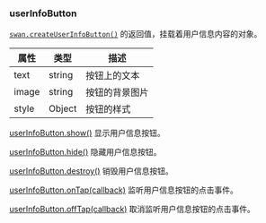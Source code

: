 ### userInfoButton

[`swan.createUserInfoButton()`](#swan-createUserInfoButton) 的返回值，挂载着用户信息内容的对象。


|属性|类型|描述|
|-|-|-|
|text|string|按钮上的文本|
|image|string|按钮的背景图片|
|style|Object|按钮的样式|

[userInfoButton.show()](#userInfoButton-show)
显示用户信息按钮。

[userInfoButton.hide()](#userInfoButton-hide)
隐藏用户信息按钮。

[userInfoButton.destroy()](#userInfoButton-destroy)
销毁用户信息按钮。

[userInfoButton.onTap(callback)](#userInfoButton-onTap)
监听用户信息按钮的点击事件。

[userInfoButton.offTap(callback)](#userInfoButton-offTap)
取消监听用户信息按钮的点击事件。